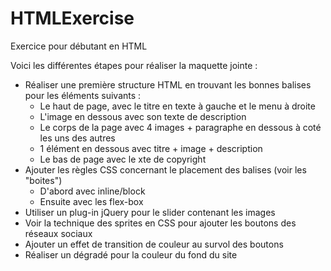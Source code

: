 # HTMLExercise
Exercice pour débutant en HTML

Voici les différentes étapes pour réaliser la maquette jointe :

- Réaliser une première structure HTML en trouvant les bonnes balises pour les éléments suivants :
  - Le haut de page, avec le titre en texte à gauche et le menu à droite
  - L'image en dessous avec son texte de description
  - Le corps de la page avec 4 images + paragraphe en dessous à coté les uns des autres
  - 1 élément en dessous avec titre + image + description
  - Le bas de page avec le xte de copyright
- Ajouter les règles CSS concernant le placement des balises (voir les "boites")
  - D'abord avec inline/block
  - Ensuite avec les flex-box
- Utiliser un plug-in jQuery pour le slider contenant les images
- Voir la technique des sprites en CSS pour ajouter les boutons des réseaux sociaux
- Ajouter un effet de transition de couleur au survol des boutons
- Réaliser un dégradé pour la couleur du fond du site

